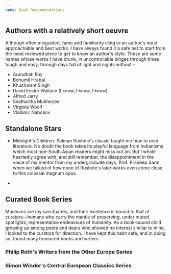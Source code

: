 ```yaml
---
name: Book Recommendations
---
```

## Authors with a relatively short oeuvre
Although often misguided, fame and familiarity cling to an author's most approachable and best works. I have always found it a safe bet to start from the most reviewed piece to get to know an author's style. These are some names whose works I have drunk, in uncontrollable binges through times tough and easy, through days full of light and nights without -

- Arundhati Roy
- Bohumil Hrabal
- Khushwant Singh
- David Foster Wallace (I know, I know, I know)
- Alfred Jarry
- Siddhartha Mukherjee
- Virginia Woolf
- Vladimir Nabokov

## Standalone Stars

- Midnight's Children. Salman Rushdie's classic taught me how to read literature. No doubt the book takes its playful language from Indianisms which most non-South Asian readers might miss out on. But I whole heartedly agree with, and still remember, the disappointment in the voice of my mentor from my undergraduate days, Prof. Pradeep Sarin, when we talked of how none of Rushdie's later works even come close to this colossal magnum opus.

- 

## Curated Book Series
Museums are my sanctuaries, and their existence is bound to that of curators—humans who carry the mantle of preserving, under muted spotlights, representative endeavours of humanity. As a book-bound child growing up among peers and dears who showed no interest similar to mine, I looked to the curators for direction. I have kept this habit safe, and in doing so, found many treasured books and writers.

### Philip Roth's Writers from the Other Europe Series

### Simon Winder's Central European Classics Series
